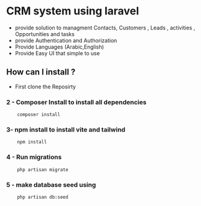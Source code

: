 # CRM system using laravel 
- provide solution to managment Contacts, Customers , Leads , activities , Opportunities and tasks 
- provide Authentication and Authorization 
- Provide Languages (Arabic,English)
- Provide Easy UI that simple to use 

## How can I install  ? 
- First clone the Reposirty 
### 2 - Composer Install to install all dependencies
        composer install
### 3-  npm install to install vite and tailwind
        npm install
### 4 - Run migrations 
        php artisan migrate

### 5 - make database seed using 
        php artisan db:seed
        
        
    

